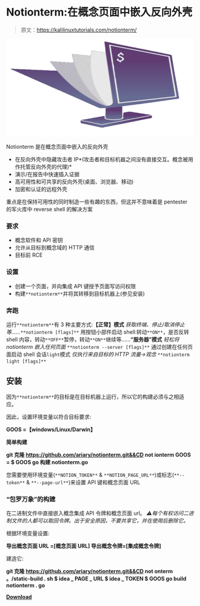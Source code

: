 # Notionterm:在概念页面中嵌入反向外壳

> 原文：<https://kalilinuxtutorials.com/notionterm/>

[![](img/a1fcf43a8a0f39a7709deeca5cc9d2a0.png)](https://blogger.googleusercontent.com/img/b/R29vZ2xl/AVvXsEjunMsXl6yUYs5PD_cAsI4DiqZAhB0Iz6gPe9Xlakp6snCAXXdTNWghOB8ehQaCJIBxcHqGx31qpSK-eyhsXF_rdOFhXACk3FMGnHjHmUSa6FFuCHt4gTo0J-n7e7jH-MBzMR6_1ED4YFIfrS5JeVXJ43OovqlzaTPYl-Zt3RtobVxzoeK-VtsqjOBH/s728/notionterm%20(1).png)

Notionterm 是在概念页面中嵌入的反向外壳

*   在反向外壳中隐藏攻击者 IP*(攻击者和目标机器之间没有直接交互。概念被用作托管反向外壳的代理)*
*   演示/在报告中快速插入证据
*   高可用性和可共享的反向外壳(桌面、浏览器、移动)
*   加密和认证的远程外壳

重点是在保持可用性的同时制造一些有趣的东西，但这并不意味着是 pentester 的军火库中 reverse shell 的解决方案

### 要求

*   概念软件和 API 密钥
*   允许从目标到概念域的 HTTP 通信
*   目标前 RCE

### 设置

*   创建一个页面，并向集成 API 键授予页面写访问权限
*   构建`**notionterm**`并将其转移到目标机器上(参见安装)

### 奔跑

运行`**notionterm**`有 3 种主要方式:**【正常】模式**
*获取终端、停止/取消停止等……*`**notionterm [flags]**`
用按钮小部件启动 shell:转动`**ON**`，是否反转 shell 内容，转动`**OFF**`暂停，转动`**ON**`继续等……**“服务器”模式**
*轻松将 notionterm 嵌入任何页面* `**notionterm --server [flags]**`
通过创建在任何页面启动 shell 会话`light`模式
*仅执行来自目标的 HTTP 流量→观念* `**notionterm light [flags]**`

## 安装

因为`**notionterm**`的目标是在目标机器上运行，所以它的构建必须与之相适应。

因此，设置环境变量以符合目标要求:

**GOOS =【windows/Linux/Darwin】**

**简单构建**

**git 克隆 https://github.com/ariary/notionterm.git&&CD not ionterm
GOOS = $ GOOS go 构建 notionterm.go**

您需要使用环境变量(`**NOTION_TOKEN**` & `**NOTION_PAGE_URL**`)或标志(`**--token**` & `**--page-url**`)来设置 API 键和概念页面 URL

### “包罗万象”的构建

在二进制文件中直接嵌入概念集成 API 令牌和概念页面 url。 *⚠️每个有权访问二进制文件的人都可以取回令牌。出于安全原因，不要共享它，并在使用后删除它。*

根据环境变量设置:

**导出概念页面 URL =[概念页面 URL]
导出概念令牌=[集成概念令牌]**

建造它:

**git 克隆 https://github.com/ariary/notionterm.git&&CD not onterm
。/static-build . sh $ idea _ PAGE _ URL $ idea _ TOKEN $ GOOS go build notionterm . go**

[**Download**](https://github.com/ariary/notionterm)